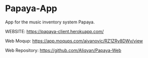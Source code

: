 # Papaya-App
App for the music inventory system Papaya.

WEBSITE: https://papaya-client.herokuapp.com/ 

Web Moqup: https://app.moqups.com/aivanovic/RZ1ZRy8DWv/view

Web Repository: https://github.com/Aliqyan/Papaya-Web
